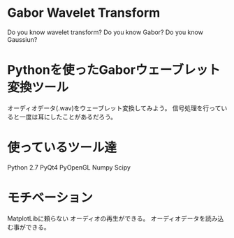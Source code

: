 
# Gabor Wavelet Transform
Do you know wavelet transform?
Do you know Gabor?
Do you know Gaussiun?

# Pythonを使ったGaborウェーブレット変換ツール
オーディオデータ(.wav)をウェーブレット変換してみよう。
信号処理を行っていると一度は耳にしたことがあるだろう。

# 使っているツール達
Python 2.7
PyQt4
PyOpenGL
Numpy
Scipy

# モチベーション
MatplotLibに頼らない
オーディオの再生ができる。
オーディオデータを読み込む事ができる。

